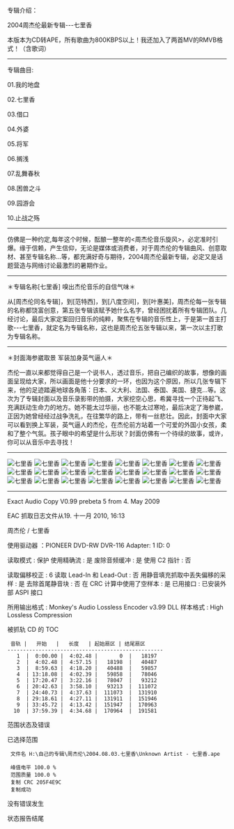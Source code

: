 
专辑介绍：

2004周杰伦最新专辑---七里香

本版本为CD转APE，所有歌曲为800KBPS以上！我还加入了两首MV的RMVB格式！（含歌词）

------------
专辑曲目: 

01.我的地盘

02.七里香

03.借口

04.外婆

05.将军

06.搁浅

07.乱舞春秋

08.困兽之斗

09.园游会

10.止战之殇 

------------
仿佛是一种约定,每年这个时候，酝酿一整年的<周杰伦音乐旋风>，必定准时引爆。缘于信赖，产生信仰，无论是媒体或消费者，对于周杰伦的专辑曲风、创意取材、甚至专辑名称…等，都充满好奇与期待，2004周杰伦最新专辑，必定又是话题营造与网络讨论最激烈的暑期作业。

------------
＊专辑名称[七里香] 嗅出杰伦音乐的自信气味＊

从[周杰伦同名专辑]，到[范特西]，到[八度空间]，到[叶惠美]，周杰伦每一张专辑的名称都饶富创意，第五张专辑该赋予她什么名字，曾经困扰着所有专辑团队。几经讨论，最后大家定案回归音乐的纯粹，聚焦在专辑的音乐性上，于是第一首主打歌---七里香，就定名为专辑名称，这也是周杰伦五张专辑以来，第一次以主打歌为专辑名称。

------------
＊封面海参崴取景 军装加身英气逼人＊

杰伦一直以来都觉得自己是一个说书人，透过音乐，把自己编织的故事，想像的画面呈现给大家，所以画面是他十分要求的一环，也因为这个原因，所以几张专辑下来，他的足迹踏遍地球各角落：日本、义大利、法国、泰国、美国、捷克…等。这次为了专辑封面以及音乐录影带的拍摄，大家挖空心思，希冀寻找一个正待起飞、充满跃动生命力的地方。她不能太过华丽，也不能太过寒呛，最后决定了海参崴，正因为她曾经经过战争洗礼，在往繁华的路上，带有一丝悲壮。因此，封面中大家可以看到换上军装，英气逼人的杰伦，在杰伦前方站着一个可爱的外国小女孩，柔和了整个气氛。孩子眼中的希望是什么形状？封面仿佛有一个待续的故事，或许，你可以从音乐中去寻找！

------------
![七里香]( https://www.nsaimg.com/2020/04/18/44fce915f7ebd.jpg  "七里香的介绍")
![七里香]( https://www.nsaimg.com/2020/04/18/de2f6513e29cf.jpg  "七里香的介绍")
![七里香]( https://www.nsaimg.com/2020/04/18/3412ca4520225.jpg  "七里香的介绍")
![七里香]( https://www.nsaimg.com/2020/04/18/111a69a4a7838.jpg  "七里香的介绍")
![七里香]( https://www.nsaimg.com/2020/04/18/5b1c47b0b0431.jpg  "七里香的介绍")
![七里香]( https://www.nsaimg.com/2020/04/18/4f32e3838c6fb.jpg  "七里香的介绍")
![七里香]( https://www.nsaimg.com/2020/04/18/ca2c3a7969f6f.jpg  "七里香的介绍")
![七里香]( https://www.nsaimg.com/2020/04/18/06062aac80886.jpg  "七里香的介绍")
![七里香]( https://www.nsaimg.com/2020/04/18/83675c0579c6b.jpg  "七里香的介绍")
![七里香]( https://www.nsaimg.com/2020/04/18/c15bf4b039f2f.jpg  "七里香的介绍")
![七里香]( https://www.nsaimg.com/2020/04/18/f7cd7a2a82861.jpg  "七里香的介绍")
![七里香]( https://www.nsaimg.com/2020/04/18/f1851644c6502.jpg  "七里香的介绍")
![七里香]( https://www.nsaimg.com/2020/04/18/f8ceda5053166.jpg  "七里香的介绍")
![七里香]( https://www.nsaimg.com/2020/04/18/e1b432423b3f8.jpg  "七里香的介绍")
![七里香]( https://www.nsaimg.com/2020/04/18/a1478e935e831.jpg  "七里香的介绍")
![七里香]( https://www.nsaimg.com/2020/04/18/4bf451fa0ec8c.jpg  "七里香的介绍")
![七里香]( https://www.nsaimg.com/2020/04/18/9b59e2b690701.jpg  "七里香的介绍")
![七里香]( https://www.nsaimg.com/2020/04/18/e75d79dfce615.jpg  "七里香的介绍")
![七里香]( https://www.nsaimg.com/2020/04/18/5a6099c4c4ee7.jpg  "七里香的介绍")
![七里香]( https://www.nsaimg.com/2020/04/18/301e69e71bd73.jpg  "七里香的介绍")
![七里香]( https://www.nsaimg.com/2020/04/18/21f6158171b3e.jpg  "七里香的介绍")
![七里香]( https://www.nsaimg.com/2020/04/18/d0ccd6bdf072f.jpg  "七里香的介绍")
![七里香]( https://www.nsaimg.com/2020/04/18/3023315a80225.jpg  "七里香的介绍")
![七里香]( https://www.nsaimg.com/2020/04/18/587e44a1dfa3a.jpg  "七里香的介绍")

------------
Exact Audio Copy V0.99 prebeta 5 from 4. May 2009

EAC 抓取日志文件从19. 十一月 2010, 16:13

周杰伦 / 七里香

使用驱动器  ：PIONEER DVD-RW  DVR-116   Adapter: 1  ID: 0

读取模式     : 保护
使用精确流   : 是
废除音频缓冲 : 是
使用 C2 指针 : 否

读取偏移校正                   : 6
读取 Lead-In 和 Lead-Out       : 否
用静音填充抓取中丢失偏移的采样 : 是
去除首尾静音块                 : 否
在 CRC 计算中使用了空样本      : 是
已用接口                       : 已安装外部 ASPI 接口

所用输出格式 : Monkey's Audio Lossless Encoder v3.99 DLL
样本格式     : High Lossless Compression


被抓轨 CD 的 TOC

     音轨 |   开始   |   长度   | 起始扇区 | 结尾扇区 
    --------------------------------------------------
       1  |  0:00.00 |  4:02.48 |       0  |   18197  
       2  |  4:02.48 |  4:57.15 |   18198  |   40487  
       3  |  8:59.63 |  4:18.20 |   40488  |   59857  
       4  | 13:18.08 |  4:02.39 |   59858  |   78046  
       5  | 17:20.47 |  3:22.16 |   78047  |   93212  
       6  | 20:42.63 |  3:58.10 |   93213  |  111072  
       7  | 24:40.73 |  4:37.63 |  111073  |  131910  
       8  | 29:18.61 |  4:27.11 |  131911  |  151946  
       9  | 33:45.72 |  4:13.42 |  151947  |  170963  
      10  | 37:59.39 |  4:34.68 |  170964  |  191581  


范围状态及错误

已选择范围

     文件名 H:\自己的专辑\周杰伦\2004.08.03.七里香\Unknown Artist - 七里香.ape

     峰值电平 100.0 %
     范围质量 100.0 %
     复制 CRC 205F4E9C
     复制成功

没有错误发生

状态报告结尾
